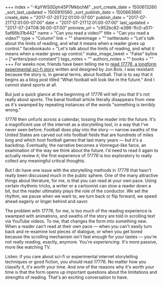 +++
index = "-KpYWS0Dph45P7MkbchM"
_sort_create_date = 1500613260
_sort_last_updated = 1500910560
_sort_publish_date = 1500663660
create_date = "2017-07-20T22:01:00-07:00"
publish_date = "2017-07-21T12:01:00-07:00"
date = "2017-07-21T12:01:00-07:00"
last_updated = "2017-07-24T08:36:00-07:00"
preview_url = "c952bc82-e398-1fc0-a511-5af66b31b442"
name = "Can you read a video?"
title = "Can you read a video?"
type = "Column"
link = ""
shareimage = ""
twitterauto = "Let's talk about the limits of reading, and what it means when a reader gives up control."
facebookauto = "Let's talk about the limits of reading, and what it means when a reader gives up control."
make_image_tweet = "False"
byline = ["writers/paul-constant"]
tags_notes = ""
authors_notes = ""
books = ""
+++
For weeks now, friends have been telling me to [read *17776*, a longform experimental sci-fi story](https://www.sbnation.com/a/17776-football) written and designed by Jon Bois. I was resistant because the story is, in general terms, about football. That is to say that it begins as a blog post titled "What football will look like in the future." And I cannot stand sports at all.

But just a quick glance at the beginning of *17776* will tell you that it's not really about sports. The banal football article literally disappears from view as it's swamped by repeating instances of the words "something is terribly wrong."

*17776* then unfurls across a calendar, tossing the reader into the future. It's a magnificent use of the internet as a storytelling tool, in a way that I've never seen before. Football does play into the story — narrow swaths of the United States are carved out into football fields that are hundreds of miles long and which host football games that last many years — but it's a backdrop. Eventually, the narrative becomes a Vonnegut-like farce, an examination of the way we think about the future. I'd need to read it again to actually review it; the first experience of *17776* is too exploratory to really collect any meaningful critical thoughts.

But I do have one issue with the storytelling methods in *17776* that hasn't really been discussed much in the public sphere. One of the many attractive things about literature, for me, is that you can read at your own pace. Using certain rhythmic tricks, a writer or a cartoonist can slow a reader down a bit, but the reader ultimately plays the role of the conductor. We set the rhythm, we pause when we want to, we turn back or flip forward, we speed ahead eagerly or linger behind and savor.

The problem with *17776*, for me, is too much of the reading experience is swamped with animations, and swaths of the story are told in scrolling text via YouTube videos. To me, that changes the form into something new. When a reader can't read at their own pace — when you can't easily turn back and re-examine lost pieces of dialogue, or when you get bored because the scrolling mechanism isn't fast enough for your tastes — you're not really *reading*, exactly, anymore. You're *experiencing*. It's more passive, more like watching TV.

Listen: if you care about sci-fi or experimental internet storytelling techniques or good fiction, you should read *17776*. No matter how you classify it, it's worth your time. And one of the reasons why it's worth your time is that the form opens up important questions about the limitations and strengths of reading. That's an exciting conversation to have.